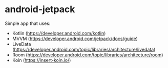 # android-jetpack

Simple app that uses:

- Kotlin (https://developer.android.com/kotlin)
- MVVM (https://developer.android.com/jetpack/docs/guide)
- LiveData (https://developer.android.com/topic/libraries/architecture/livedata)
- Room (https://developer.android.com/topic/libraries/architecture/room)
- Koin (https://insert-koin.io/)
